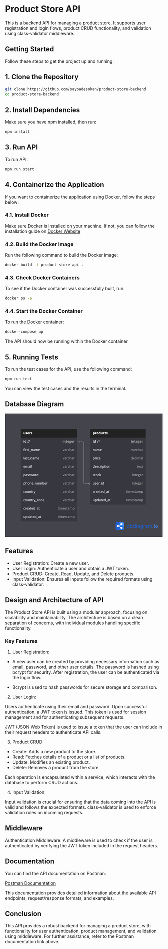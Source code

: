 # Product Store API

This is a backend API for managing a product store. It supports user registration and login flows, product CRUD functionality, and validation using class-validator middleware.

## Getting Started

Follow these steps to get the project up and running:

## 1. Clone the Repository

```bash
git clone https://github.com/sayoadesokan/product-store-backend
cd product-store-backend
```

## 2. Install Dependencies

Make sure you have npm installed, then run:

```bash
npm install
```

## 3. Run API

To run API:

```bash
npm run start
```

## 4. Containerize the Application

If you want to containerize the application using Docker, follow the steps below:

### 4.1. Install Docker

Make sure Docker is installed on your machine. If not, you can follow the installation guide on [Docker Website](https://www.docker.com/products/docker-desktop/)

### 4.2. Build the Docker Image

Run the following command to build the Docker image:

```bash
docker build -t product-store-api .
```

### 4.3. Check Docker Containers

To see if the Docker container was successfully built, run:

```bash
docker ps -a
```

### 4.4. Start the Docker Container

To run the Docker container:

```bash
docker-compose up
```

The API should now be running within the Docker container.

## 5. Running Tests

To run the test cases for the API, use the following command:

```bash
npm run test
```

You can view the test cases and the results in the terminal.

## Database Diagram

![Product Image](/db-diagram.png)

## Features

- User Registration: Create a new user.
- User Login: Authenticate a user and obtain a JWT token.
- Product CRUD: Create, Read, Update, and Delete products.
- Input Validation: Ensures all inputs follow the required formats using class-validator.

## Design and Architecture of API

The Product Store API is built using a modular approach, focusing on scalability and maintainability. The architecture is based on a clean separation of concerns, with individual modules handling specific functionality.

### Key Features

1. User Registration:

- A new user can be created by providing necessary information such as email, password, and other user details. The password is hashed using bcrypt for security. After registration, the user can be authenticated via the login flow.

- Bcrypt is used to hash passwords for secure storage and comparison.

2. User Login:

Users authenticate using their email and password. Upon successful authentication, a JWT token is issued. This token is used for session management and for authenticating subsequent requests.

JWT (JSON Web Token) is used to issue a token that the user can include in their request headers to authenticate API calls.

3.  Product CRUD:

- Create: Adds a new product to the store.
- Read: Fetches details of a product or a list of products.
- Update: Modifies an existing product.
- Delete: Removes a product from the store.

Each operation is encapsulated within a service, which interacts with the database to perform CRUD actions.

4. Input Validation:

Input validation is crucial for ensuring that the data coming into the API is valid and follows the expected formats. class-validator is used to enforce validation rules on incoming requests.

## Middleware

Authentication Middleware: A middleware is used to check if the user is authenticated by verifying the JWT token included in the request headers.

## Documentation

You can find the API documentation on Postman:

[Postman Documentation](https://documenter.getpostman.com/view/22494723/2sAYQXosVe)

This documentation provides detailed information about the available API endpoints, request/response formats, and examples.

## Conclusion

This API provides a robust backend for managing a product store, with functionality for user authentication, product management, and validation using middleware. For further assistance, refer to the Postman documentation link above.
